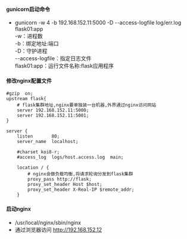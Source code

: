 #### gunicorn启动命令
- gunicorn -w 4 -b 192.168.152.11:5000 -D --access-logfile log/err.log flask01:app  
-w：进程数  
-b：绑定地址:端口  
-D：守护进程  
--access-logfile：指定日志文件  
flask01:app：运行文件名称:flask应用程序

#### 修改nginx配置文件
```
#gzip  on;
upstream flask{
    # flask集群地址,nginx要单独装一台机器,外界通过nginx访问网站
    server 192.168.152.11:5000;
    server 192.168.152.11:5001;
}

server {
    listen       80;
    server_name  localhost;

    #charset koi8-r;
    #access_log  logs/host.access.log  main;

    location / {
        # nginx会做负载均衡,将请求轮询分发到flask集群
        proxy_pass http://flask;
        proxy_set_header Host $host;
        proxy_set_header X-Real-IP $remote_addr;
    }
```

#### 启动nginx
- /usr/local/nginx/sbin/nginx
- 通过浏览器访问  http://192.168.152.12

